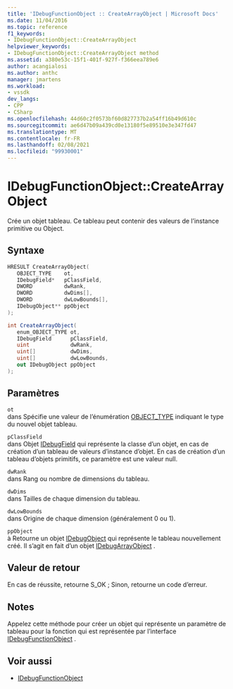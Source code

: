 ```yaml
---
title: 'IDebugFunctionObject :: CreateArrayObject | Microsoft Docs'
ms.date: 11/04/2016
ms.topic: reference
f1_keywords:
- IDebugFunctionObject::CreateArrayObject
helpviewer_keywords:
- IDebugFunctionObject::CreateArrayObject method
ms.assetid: a380e53c-15f1-401f-927f-f366eea789e6
author: acangialosi
ms.author: anthc
manager: jmartens
ms.workload:
- vssdk
dev_langs:
- CPP
- CSharp
ms.openlocfilehash: 44d60c2f0573bf60d827737b2a54ff16b49d610c
ms.sourcegitcommit: ae6d47b09a439cd0e13180f5e89510e3e347fd47
ms.translationtype: MT
ms.contentlocale: fr-FR
ms.lasthandoff: 02/08/2021
ms.locfileid: "99930001"
---
```

# <a name="idebugfunctionobjectcreatearrayobject"></a>IDebugFunctionObject::CreateArrayObject
Crée un objet tableau. Ce tableau peut contenir des valeurs de l’instance primitive ou Object.

## <a name="syntax"></a>Syntaxe

```cpp
HRESULT CreateArrayObject( 
   OBJECT_TYPE    ot,
   IDebugField*   pClassField,
   DWORD          dwRank,
   DWORD          dwDims[],
   DWORD          dwLowBounds[],
   IDebugObject** ppObject
);
```

```csharp
int CreateArrayObject(
   enum_OBJECT_TYPE ot,
   IDebugField      pClassField,
   uint             dwRank,
   uint[]           dwDims,
   uint[]           dwLowBounds,
   out IDebugObject ppObject
);
```

## <a name="parameters"></a>Paramètres
`ot`\
dans Spécifie une valeur de l’énumération [OBJECT_TYPE](../../../extensibility/debugger/reference/object-type.md) indiquant le type du nouvel objet tableau.

`pClassField`\
dans Objet [IDebugField](../../../extensibility/debugger/reference/idebugfield.md) qui représente la classe d’un objet, en cas de création d’un tableau de valeurs d’instance d’objet. En cas de création d’un tableau d’objets primitifs, ce paramètre est une valeur null.

`dwRank`\
dans Rang ou nombre de dimensions du tableau.

`dwDims`\
dans Tailles de chaque dimension du tableau.

`dwLowBounds`\
dans Origine de chaque dimension (généralement 0 ou 1).

`ppObject`\
à Retourne un objet [IDebugObject](../../../extensibility/debugger/reference/idebugobject.md) qui représente le tableau nouvellement créé. Il s’agit en fait d’un objet [IDebugArrayObject](../../../extensibility/debugger/reference/idebugarrayobject.md) .

## <a name="return-value"></a>Valeur de retour
 En cas de réussite, retourne S_OK ; Sinon, retourne un code d’erreur.

## <a name="remarks"></a>Notes
 Appelez cette méthode pour créer un objet qui représente un paramètre de tableau pour la fonction qui est représentée par l’interface [IDebugFunctionObject](../../../extensibility/debugger/reference/idebugfunctionobject.md) .

## <a name="see-also"></a>Voir aussi
- [IDebugFunctionObject](../../../extensibility/debugger/reference/idebugfunctionobject.md)
